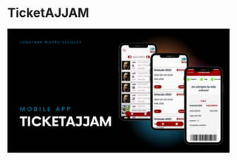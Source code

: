# TicketAJJAM


![Project Image](https://raw.githubusercontent.com/riveraaj/TicketAJJAM/main/src/mobile-app.png)
